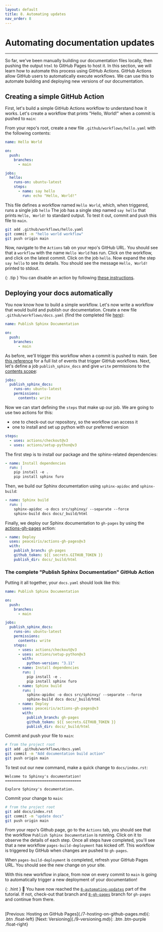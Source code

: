 ```yaml
---
layout: default
title: 8. Automating updates
nav_order: 8
---
```


# Automating documentation updates

---

So far, we've been manually building our documentation files locally, then pushing the output
`html` to GitHub Pages to host it. In this section, we will learn how to automate this process
using GitHub Actions. GitHub Actions allow GitHub users to automatically execute workflows. We can
use this to automate building and deploying new versions of our documentation.

## Creating a simple GitHub Action

First, let's build a simple GitHub Actions workflow to understand how it works. Let's create a
workflow that prints "Hello, World!" when a commit is pushed to `main`:

From your repo's root, create a new file `.github/workflows/hello.yaml` with the following
contents:

```yaml
name: Hello World

on:
  push:
    branches:
      - main

jobs:
  hello:
    runs-on: ubuntu-latest
    steps:
      - name: say hello
        run: echo "Hello, World!"
```

This file defines a workflow named `Hello World`, which, when triggered, runs a single job `hello`
The job has a single step named `say hello` that prints `Hello, World!` to standard output. To test
it out, commit and push this file to `main`.

```sh
git add .github/workflows/hello.yaml
git commit -m "hello world workflow"
git push origin main
```

Now, navigate to the `Actions` tab on your repo's GitHub URL. You should see that a `workflow` with
the name `Hello World` has run. Click on the workflow, and click on the latest commit. Click on the
job `hello`. Now expand the step `say hello` to see its details. You should see the message
`Hello, World!` printed to stdout.

{: .tip }
You can disable an action by following
[these instructions](https://docs.github.com/en/actions/managing-workflow-runs/disabling-and-enabling-a-workflow).

## Deploying your docs automatically

You now know how to build a simple workflow. Let's now write a workflow that would build and
publish our documentation. Create a new file `.github/workflows/docs.yaml` (find the completed file
[here](#the-complete-deploy-documentation-github-action)):

```yaml
name: Publish Sphinx Documentation

on:
  push:
    branches:
      - main
```

As before, we'll trigger this workflow when a commit is pushed to main. See
[this reference](https://docs.github.com/en/actions/using-workflows/events-that-trigger-workflows)
for a full list of events that trigger GitHub workflows. Next, let's define a job
`publish_sphinx_docs` and give `write` permissions to the
[contents scope](https://docs.github.com/en/rest/overview/permissions-required-for-github-apps?apiVersion=2022-11-28#contents):

```yaml
jobs:
  publish_sphinx_docs:
    runs-on: ubuntu-latest
    permissions:
      contents: write
```

Now we can start defining the `steps` that make up our job. We are going to use two actions for
this:

- one to check-out our repository, so the workflow can access it
- one to install and set up python with our preferred version

```yaml
steps:
  - uses: actions/checkout@v3
  - uses: actions/setup-python@v3
```

The first step is to install our package and the sphinx-related dependencies:

```yaml
- name: Install dependencies
  run: |
    pip install -e .
    pip install sphinx furo
```

Then, we build our Sphinx documentation using `sphinx-apidoc` and `sphinx-build`:

```yaml
- name: Sphinx build
  run: |
    sphinx-apidoc -o docs src/sphinxy/ --separate --force
    sphinx-build docs docs/_build/html
```

Finally, we deploy our Sphinx documentation to `gh-pages` by using the
[actions-gh-pages](https://github.com/peaceiris/actions-gh-pages) action:

```yaml
- name: Deploy
  uses: peaceiris/actions-gh-pages@v3
  with:
    publish_branch: gh-pages
    github_token: ${{ secrets.GITHUB_TOKEN }}
    publish_dir: docs/_build/html
```

### The complete "Publish Sphinx Documentation" GitHub Action

Putting it all together, your `docs.yaml` should look like this:

```yaml
name: Publish Sphinx Documentation

on:
  push:
    branches:
      - main

jobs:
  publish_sphinx_docs:
    runs-on: ubuntu-latest
    permissions:
      contents: write
    steps:
      - uses: actions/checkout@v3
      - uses: actions/setup-python@v3
        with:
          python-version: "3.11"
      - name: Install dependencies
        run: |
          pip install -e .
          pip install sphinx furo
      - name: Sphinx build
        run: |
          sphinx-apidoc -o docs src/sphinxy/ --separate --force
          sphinx-build docs docs/_build/html
      - name: Deploy
        uses: peaceiris/actions-gh-pages@v3
        with:
          publish_branch: gh-pages
          github_token: ${{ secrets.GITHUB_TOKEN }}
          publish_dir: docs/_build/html
```

Commit and push your file to `main`:

```sh
# from the project root
git add .github/workflows/docs.yaml
git commit -m "Add documentation build action"
git push origin main
```

To test out our new command, make a quick change to `docs/index.rst`:

```
Welcome to Sphinxy's documentation!
===================================

Explore Sphinxy's documentation.
```

Commit your change to `main`:

```sh
# from the project root
git add docs/index.rst
git commit -m "update docs"
git push origin main
```

From your repo's Github page, go to the `Actions` tab, you should see that the workflow
`Publish Sphinx Documentation` is running. Click on it to observe the details of each step. Once all steps
have completed, you'll see that a new workflow `pages-build-deployment` has kicked off. This
workflow is triggered by GitHub when changes are pushed to `gh-pages`.

When `pages-build-deployment` is completed, refresh your GitHub Pages URL. You should see the new
change on your site.

With this new workflow in place, from now on every commit to `main` is going to automatically
trigger a new deployment of your documentation!

{: .hint }
🙌 You have now reached the
[`8-automating-updates`](https://github.com/aelsayed95/sphinxy/tree/8-automating-updates) part
of the tutorial. If not, check-out that branch and
[`8-gh-pages`](https://github.com/aelsayed95/sphinxy/tree/8-gh-pages) branch for `gh-pages` and
continue from there.

<br />
[Previous: Hosting on GitHub Pages](./7-hosting-on-github-pages.md){: .btn .float-left}
[Next: Versioning](./9-versioning.md){: .btn .btn-purple .float-right}
<br />
